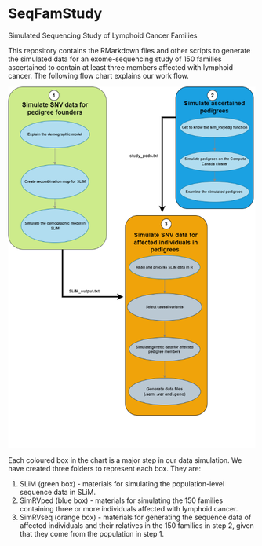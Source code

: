 # SeqFamStudy
Simulated Sequencing Study of Lymphoid Cancer Families

This repository contains the RMarkdown files and other scripts to generate the simulated data for an exome-sequencing study of 150 families ascertained to contain at least three members affected with lymphoid cancer.  The following flow chart explains our work flow.

![Flow Chart](https://github.com/SFUStatgen/SeqFamStudy/blob/main/SLiM/Flow%20Chart.png)

Each coloured box in the chart is a major step in our data simulation. We have created three folders to represent each box. They are:

1. SLiM (green box) - materials for simulating the population-level sequence data in SLiM.
2. SimRVped (blue box) - materials for simulating the 150 families containing three or more individuals affected with lymphoid cancer.
3. SimRVseq (orange box) - materials for generating the sequence data of affected individuals and their relatives in the 150 families in step 2, given that they come from the population in step 1.

